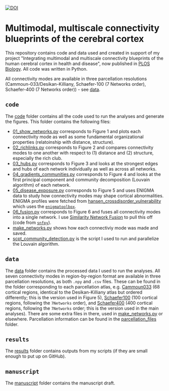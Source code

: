 [![DOI](https://zenodo.org/badge/DOI/10.5281/zenodo.8250809.svg)](https://doi.org/10.5281/zenodo.8250809)

# Multimodal, multiscale connectivity blueprints of the cerebral cortex

This repository contains code and data used and created in support of my project "Integrating multimodal and multiscale connectivity blueprints of the human cerebral cortex in health and disease", now published in [PLOS Biology](https://journals.plos.org/plosbiology/article?id=10.1371/journal.pbio.3002314).
All code was written in Python.

All connectivity modes are available in three parcellation resolutions (Cammoun-033/Desikan-Killiany, Schaefer-100 (7 Networks order), Schaefer-400 (7 Networks order)) - see [data](data/).

## `code`
The [code](code/) folder contains all the code used to run the analyses and generate the figures.
This folder contains the following files:
- [01_show_networks.py](code/01_show_networks.py) corresponds to Figure 1 and plots each connectivity mode as well as some fundamental organizational properties (relatoinship with distance, structure).
- [02_richlinks.py](code/02_richlinks.py) corresponds to Figure 2 and compares connectivity modes to one another with respect to (1) distance and (2) structure, especially the rich club.
- [03_hubs.py](code/03_hubs.py) corresponds to Figure 3 and looks at the strongest edges and hubs of each network individually as well as across all networks.
- [04_gradients_communities.py](code/04_gradients_communities.py) corresponds to Figure 4 and looks at the first principal component and community decomposition (Louvain algorithm) of each network.
- [05_disease_exposure.py](code/05_disease_exposure.py) corresponds to Figure 5 and uses ENIGMA data to study how connectivity modes may shape cortical abnormalities. ENIGMA profiles were fetched from [hansen_crossdisorder_vulnerability](https://github.com/netneurolab/hansen_crossdisorder_vulnerability) which uses the [`enigmatoolbox`](https://enigma-toolbox.readthedocs.io/en/latest/).
- [06_fusion.py](code/06_fusion.py) corresponds to Figure 6 and fuses all connectivity modes into a single network. I use [Similarity Network Fusion](http://compbio.cs.toronto.edu/SNF/SNF/Software.html) to pull this off (code from [`snfpy`](https://snfpy.readthedocs.io/en/latest/)).
- [make_networks.py](code/make_networks.py) shows how each connectiviy mode was made and saved.
- [scpt_community_detection.py](code/scpt_community_detection.py) is the script I used to run and parallelize the Louvain algorithm.

## `data`
The [data](data/) folder contains the processed data I used to run the analyses. All seven connectivity modes in region-by-region format are available in three parcellation resolutions, as both `.npy` and `.csv` files.
These can be found in the folder corresponding to each parcellation atlas, e.g. [Cammoun033](data/Cammoun033/) (68 cortical regions, identical to the Desikan-Killiany atlas but ordered differently; this is the version used in Figure 5), [Schaefer100](data/Schaefer100) (100 cortical regions, following the `7Networks` order), and [Schaefer400](data/Schaefer400) (400 cortical regions, following the `7Networks` order; this is the version used in the main analyses).
There are some extra files in there, used in [make_networks.py](code/make_networks.py) or elsewhere.
Parcellation information can be found in the [parcellation_files](data/parcellation_files/) folder.

## `results`
The [results](results/) folder contains outputs from my scripts (if they are small enough to put up on GitHub).

## `manuscript`
The [manuscript](manuscript/) folder contains the manuscript draft.
